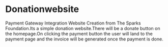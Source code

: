 # Donationwebsite
Payment Gateway  Integration Website Creation from The Sparks Foundation.Its a simple donation website.There will be a donate button on the homepage.On clicking the payment button the user will land to the payment page and the invoice will be generated once the payment is done. 

